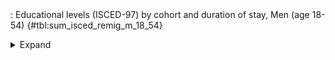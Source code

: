 <div class="tabledetails">

|     |
| --- |
: Educational levels (ISCED-97) by cohort and duration of stay, Men (age 18-54) {#tbl:sum_isced_remig_m_18_54}

<details>
<summary>
Expand
</summary>
<div class="tabwrap">
<table class="scientific medleftstub">
<tr> <td style='text-align: left'></td><td colspan=6 style='text-align:center'><strong>Arrival cohort</strong></td></tr>
<tr> <td style='text-align: left'> <td style='text-align: right'><strong>1964-1973</strong> <td style='text-align: right'><strong>1974-1983</strong> <td style='text-align: right'><strong>1984-1993</strong> <td style='text-align: right'><strong>1994-2003</strong> <td style='text-align: right'><strong>2004-2010</strong> <td style='text-align: right'><strong>Total</strong></td></tr>
<tr> <td style='text-align: left'></td> <td style='text-align: right'></td> <td style='text-align: right'>%</td> <td style='text-align: right'>%</td> <td style='text-align: right'>%</td> <td style='text-align: right'>%</td> <td style='text-align: right'>%</td></tr>
<tr><td colspan=7 style='text-align:left;'><strong>ISCED, dur. of stay: 0-3y.</strong></td></tr>
<tr> <td style='text-align: left'>0-2 (n=6,001)</td> <td style='text-align: right'></td> <td style='text-align: right'>42.6</td> <td style='text-align: right'>34.4</td> <td style='text-align: right'>27.5</td> <td style='text-align: right'>21.8</td> <td style='text-align: right'>28.0</td></tr>
<tr> <td style='text-align: left'>3-4 (n=6,873)</td> <td style='text-align: right'></td> <td style='text-align: right'>31.2</td> <td style='text-align: right'>36.1</td> <td style='text-align: right'>34.0</td> <td style='text-align: right'>30.7</td> <td style='text-align: right'>33.2</td></tr>
<tr> <td style='text-align: left'>5-6 (n=7,487)</td> <td style='text-align: right'></td> <td style='text-align: right'>26.1</td> <td style='text-align: right'>29.5</td> <td style='text-align: right'>38.5</td> <td style='text-align: right'>47.6</td> <td style='text-align: right'>38.8</td></tr>
<tr> <td style='text-align: left'>Total (n=20,361)</td> <td style='text-align: right'></td> <td style='text-align: right'>100.0</td> <td style='text-align: right'>100.0</td> <td style='text-align: right'>100.0</td> <td style='text-align: right'>100.0</td> <td style='text-align: right'>100.0</td></tr>
<tr><td colspan=7 style='text-align:left;'><strong>ISCED, dur. of stay: 3-6y.</strong></td></tr>
<tr> <td style='text-align: left'>0-2 (n=6,330)</td> <td style='text-align: right'></td> <td style='text-align: right'>40.0</td> <td style='text-align: right'>34.6</td> <td style='text-align: right'>32.4</td> <td style='text-align: right'>25.8</td> <td style='text-align: right'>32.5</td></tr>
<tr> <td style='text-align: left'>3-4 (n=6,952)</td> <td style='text-align: right'></td> <td style='text-align: right'>33.5</td> <td style='text-align: right'>41.8</td> <td style='text-align: right'>33.7</td> <td style='text-align: right'>36.9</td> <td style='text-align: right'>36.7</td></tr>
<tr> <td style='text-align: left'>5-6 (n=5,528)</td> <td style='text-align: right'></td> <td style='text-align: right'>26.4</td> <td style='text-align: right'>23.6</td> <td style='text-align: right'>33.9</td> <td style='text-align: right'>37.3</td> <td style='text-align: right'>30.9</td></tr>
<tr> <td style='text-align: left'>Total (n=18,810)</td> <td style='text-align: right'></td> <td style='text-align: right'>100.0</td> <td style='text-align: right'>100.0</td> <td style='text-align: right'>100.0</td> <td style='text-align: right'>100.0</td> <td style='text-align: right'>100.0</td></tr>
<tr><td colspan=7 style='text-align:left;'><strong>ISCED, dur. of stay: 6-9y.</strong></td></tr>
<tr> <td style='text-align: left'>0-2 (n=5,271)</td> <td style='text-align: right'></td> <td style='text-align: right'>39.6</td> <td style='text-align: right'>38.3</td> <td style='text-align: right'>35.3</td> <td style='text-align: right'></td> <td style='text-align: right'>36.9</td></tr>
<tr> <td style='text-align: left'>3-4 (n=5,360)</td> <td style='text-align: right'></td> <td style='text-align: right'>37.1</td> <td style='text-align: right'>39.8</td> <td style='text-align: right'>36.1</td> <td style='text-align: right'></td> <td style='text-align: right'>37.6</td></tr>
<tr> <td style='text-align: left'>5-6 (n=3,463)</td> <td style='text-align: right'></td> <td style='text-align: right'>23.2</td> <td style='text-align: right'>22.0</td> <td style='text-align: right'>28.6</td> <td style='text-align: right'></td> <td style='text-align: right'>25.5</td></tr>
<tr> <td style='text-align: left'>Total (n=14,094)</td> <td style='text-align: right'></td> <td style='text-align: right'>100.0</td> <td style='text-align: right'>100.0</td> <td style='text-align: right'>100.0</td> <td style='text-align: right'></td> <td style='text-align: right'>100.0</td></tr>
<tr><td colspan=7 style='text-align:left;'><strong>ISCED, dur. of stay: 9-12y.</strong></td></tr>
<tr> <td style='text-align: left'>0-2 (n=5,771)</td> <td style='text-align: right'>53.5</td> <td style='text-align: right'>40.2</td> <td style='text-align: right'>36.8</td> <td style='text-align: right'>36.3</td> <td style='text-align: right'></td> <td style='text-align: right'>38.4</td></tr>
<tr> <td style='text-align: left'>3-4 (n=5,884)</td> <td style='text-align: right'>37.5</td> <td style='text-align: right'>38.0</td> <td style='text-align: right'>43.4</td> <td style='text-align: right'>38.9</td> <td style='text-align: right'></td> <td style='text-align: right'>40.3</td></tr>
<tr> <td style='text-align: left'>5-6 (n=3,002)</td> <td style='text-align: right'>9.0</td> <td style='text-align: right'>21.8</td> <td style='text-align: right'>19.7</td> <td style='text-align: right'>24.9</td> <td style='text-align: right'></td> <td style='text-align: right'>21.3</td></tr>
<tr> <td style='text-align: left'>Total (n=14,657)</td> <td style='text-align: right'>100.0</td> <td style='text-align: right'>100.0</td> <td style='text-align: right'>100.0</td> <td style='text-align: right'>100.0</td> <td style='text-align: right'></td> <td style='text-align: right'>100.0</td></tr>
<tr><td colspan=7 style='text-align:left;'><strong>ISCED, dur. of stay: 12-15y.</strong></td></tr>
<tr> <td style='text-align: left'>0-2 (n=4,954)</td> <td style='text-align: right'>54.4</td> <td style='text-align: right'>38.4</td> <td style='text-align: right'>39.6</td> <td style='text-align: right'></td> <td style='text-align: right'></td> <td style='text-align: right'>44.3</td></tr>
<tr> <td style='text-align: left'>3-4 (n=4,262)</td> <td style='text-align: right'>36.5</td> <td style='text-align: right'>39.5</td> <td style='text-align: right'>42.6</td> <td style='text-align: right'></td> <td style='text-align: right'></td> <td style='text-align: right'>40.0</td></tr>
<tr> <td style='text-align: left'>5-6 (n=1,603)</td> <td style='text-align: right'>9.1</td> <td style='text-align: right'>22.1</td> <td style='text-align: right'>17.8</td> <td style='text-align: right'></td> <td style='text-align: right'></td> <td style='text-align: right'>15.7</td></tr>
<tr> <td style='text-align: left'>Total (n=10,819)</td> <td style='text-align: right'>100.0</td> <td style='text-align: right'>100.0</td> <td style='text-align: right'>100.0</td> <td style='text-align: right'></td> <td style='text-align: right'></td> <td style='text-align: right'>100.0</td></tr>
<tr><td colspan=7 style='text-align:left;'><strong>ISCED, dur. of stay: 15-18y.</strong></td></tr>
<tr> <td style='text-align: left'>0-2 (n=5,063)</td> <td style='text-align: right'>55.2</td> <td style='text-align: right'>39.8</td> <td style='text-align: right'>41.2</td> <td style='text-align: right'></td> <td style='text-align: right'></td> <td style='text-align: right'>46.1</td></tr>
<tr> <td style='text-align: left'>3-4 (n=4,209)</td> <td style='text-align: right'>37.3</td> <td style='text-align: right'>41.6</td> <td style='text-align: right'>41.4</td> <td style='text-align: right'></td> <td style='text-align: right'></td> <td style='text-align: right'>39.9</td></tr>
<tr> <td style='text-align: left'>5-6 (n=1,387)</td> <td style='text-align: right'>7.5</td> <td style='text-align: right'>18.5</td> <td style='text-align: right'>17.3</td> <td style='text-align: right'></td> <td style='text-align: right'></td> <td style='text-align: right'>13.9</td></tr>
<tr> <td style='text-align: left'>Total (n=10,659)</td> <td style='text-align: right'>100.0</td> <td style='text-align: right'>100.0</td> <td style='text-align: right'>100.0</td> <td style='text-align: right'></td> <td style='text-align: right'></td> <td style='text-align: right'>100.0</td></tr>
<tr><td colspan=7 style='text-align:left;'><strong>ISCED, dur. of stay: 18-21y.</strong></td></tr>
<tr> <td style='text-align: left'>0-2 (n=4,383)</td> <td style='text-align: right'>55.1</td> <td style='text-align: right'>40.7</td> <td style='text-align: right'>42.5</td> <td style='text-align: right'></td> <td style='text-align: right'></td> <td style='text-align: right'>46.7</td></tr>
<tr> <td style='text-align: left'>3-4 (n=3,729)</td> <td style='text-align: right'>37.0</td> <td style='text-align: right'>41.5</td> <td style='text-align: right'>42.5</td> <td style='text-align: right'></td> <td style='text-align: right'></td> <td style='text-align: right'>40.3</td></tr>
<tr> <td style='text-align: left'>5-6 (n=1,189)</td> <td style='text-align: right'>7.9</td> <td style='text-align: right'>17.8</td> <td style='text-align: right'>15.0</td> <td style='text-align: right'></td> <td style='text-align: right'></td> <td style='text-align: right'>13.0</td></tr>
<tr> <td style='text-align: left'>Total (n=9,301)</td> <td style='text-align: right'>100.0</td> <td style='text-align: right'>100.0</td> <td style='text-align: right'>100.0</td> <td style='text-align: right'></td> <td style='text-align: right'></td> <td style='text-align: right'>100.0</td></tr>
</table>
</div>
</details>
</div>
